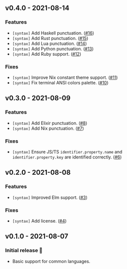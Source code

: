 ## v0.4.0 - 2021-08-14

### Features

- `[syntax]` Add Haskell punctuation. ([#16](https://github.com/hansjhoffman/nova-laserwave/pull/16))
- `[syntax]` Add Rust punctuation. ([#15](https://github.com/hansjhoffman/nova-laserwave/pull/15))
- `[syntax]` Add Lua punctuation. ([#14](https://github.com/hansjhoffman/nova-laserwave/pull/14))
- `[syntax]` Add Python punctuation. ([#13](https://github.com/hansjhoffman/nova-laserwave/pull/13))
- `[syntax]` Add Ruby support. ([#12](https://github.com/hansjhoffman/nova-laserwave/pull/12))

### Fixes

- `[syntax]` Improve Nix constant theme support. ([#11](https://github.com/hansjhoffman/nova-laserwave/pull/11))
- `[syntax]` Fix terminal ANSI colors palette. ([#10](https://github.com/hansjhoffman/nova-laserwave/pull/10))

## v0.3.0 - 2021-08-09

### Features

- `[syntax]` Add Elixir punctuation. ([#8](https://github.com/hansjhoffman/nova-laserwave/pull/8))
- `[syntax]` Add Nix punctuation. ([#7](https://github.com/hansjhoffman/nova-laserwave/pull/7))

### Fixes

- `[syntax]` Ensure JS/TS `identifier.property.name` and `identifier.property.key` are identified correctly. ([#6](https://github.com/hansjhoffman/nova-laserwave/pull/6))

## v0.2.0 - 2021-08-08

### Features

- `[syntax]` Improved Elm support. ([#3](https://github.com/hansjhoffman/nova-laserwave/pull/3))

### Fixes

- `[syntax]` Add license. ([#4](https://github.com/hansjhoffman/nova-laserwave/pull/4))

## v0.1.0 - 2021-08-07

### Initial release 🎉

- Basic support for common languages.
